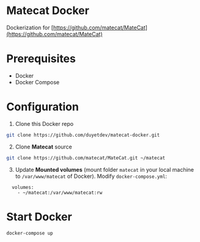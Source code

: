 # Matecat Docker

Dockerization for [https://github.com/matecat/MateCat](https://github.com/matecat/MateCat)

# Prerequisites

* Docker
* Docker Compose

# Configuration

1. Clone this Docker repo

```sh
git clone https://github.com/duyetdev/matecat-docker.git
```

2. Clone **Matecat** source 

```sh
git clone https://github.com/matecat/MateCat.git ~/matecat
```

3. Update **Mounted volumes** (mount folder `matecat` in your local machine to `/var/www/matecat` of Docker). Modify `docker-compose.yml`:

```
  volumes:
    - ~/matecat:/var/www/matecat:rw
```

# Start Docker

```sh
docker-compose up
```